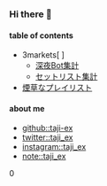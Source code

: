 ### Hi there 👋

#### table of contents

<!-- - [ranking](./ranking.html) -->
- 3markets[ ]
    - [深夜Bot集計](./stats/)
    - [セットリスト集計](./setlist/)
- [煙草なプレイリスト](https://open.spotify.com/playlist/3UuyWQTVZ5TPT9jDUadCKd?si=13d114beb9244091)

#### about me

- [github::taji-ex](https://github.com/taji-ex)
- [twitter::taji_ex](https://twitter.com/taji_ex)
- [instagram::taji_ex](https://www.instagram.com/taji_ex/)
- [note::taji_ex](https://note.com/taji_ex)

0 

